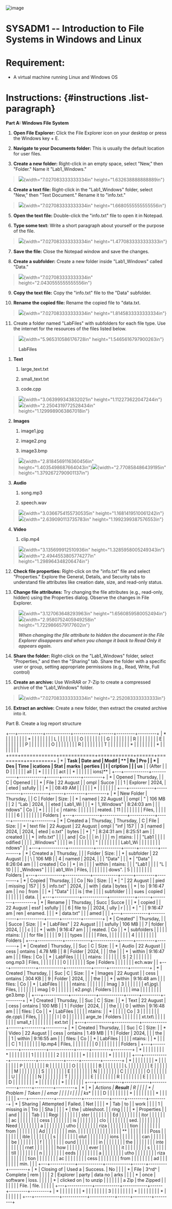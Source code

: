 ![image](https://github.com/user-attachments/assets/5a36e29e-0ad0-44e9-aa86-b3ec973d431f)


# SYSADM1 -- Introduction to File Systems in Windows and Linux

# Requirement: 

-   A virtual machine running Linux and Windows OS

# Instructions:  {#instructions .list-paragraph}

**Part A: Windows File System**

1.  **Open File Explorer:** Click the File Explorer icon on your desktop
    or press the Windows key + E.

2.  **Navigate to your Documents folder:** This is usually the default
    location for user files.

3.  **Create a new folder:** Right-click in an empty space, select
    \"New,\" then \"Folder.\" Name it \"Lab1_Windows.\"

> ![](vertopal_26819a957f944f51a34f5031f3b21343/media/image2.png){width="7.027083333333334in"
> height="1.632638888888889in"}

4.  **Create a text file:** Right-click in the \"Lab1_Windows\" folder,
    select \"New,\" then \"Text Document.\" Rename it to \"info.txt.\"

> ![](vertopal_26819a957f944f51a34f5031f3b21343/media/image3.png){width="7.027083333333334in"
> height="1.6680555555555556in"}

5.  **Open the text file:** Double-click the \"info.txt\" file to open
    it in Notepad.

6.  **Type some text:** Write a short paragraph about yourself or the
    purpose of the file.

> ![](vertopal_26819a957f944f51a34f5031f3b21343/media/image4.png){width="7.027083333333334in"
> height="1.4770833333333333in"}

7.  **Save the file:** Close the Notepad window and save the changes.

8.  **Create a subfolder:** Create a new folder inside \"Lab1_Windows\"
    called \"Data.\"

> ![](vertopal_26819a957f944f51a34f5031f3b21343/media/image5.png){width="7.027083333333334in"
> height="2.0430555555555556in"}

9.  **Copy the text file:** Copy the \"info.txt\" file to the \"Data\"
    subfolder.

10. **Rename the copied file:** Rename the copied file to \"data.txt.

> ![](vertopal_26819a957f944f51a34f5031f3b21343/media/image6.png){width="7.027083333333334in"
> height="1.8145833333333334in"}

11. Create a folder named \"LabFiles\" with subfolders for each file
    type. Use the internet for the resources of the files listed below.

> ![](vertopal_26819a957f944f51a34f5031f3b21343/media/image7.png){width="5.965310586176728in"
> height="1.5465616797900263in"}
>
> **LabFiles**

1.  **Text**

    1.  large_text.txt

    2.  small_text.txt

    3.  code.cpp

> ![](vertopal_26819a957f944f51a34f5031f3b21343/media/image8.png){width="3.063999343832021in"
> height="1.112273622047244in"}![](vertopal_26819a957f944f51a34f5031f3b21343/media/image9.png){width="2.2504319772528434in"
> height="1.1299989063867018in"}

2.  **Images**

    1.  image1.jpg

    2.  image2.png

    3.  image3.bmp

> ![](vertopal_26819a957f944f51a34f5031f3b21343/media/image10.png){width="2.8184569116360456in"
> height="1.4035498687664043in"}![](vertopal_26819a957f944f51a34f5031f3b21343/media/image11.png){width="2.770858486439195in"
> height="1.3792672790901137in"}

3.  **Audio**

    1.  song.mp3

    2.  speech.wav

> ![](vertopal_26819a957f944f51a34f5031f3b21343/media/image12.png){width="3.0366754155730535in"
> height="1.1681419510061242in"}![](vertopal_26819a957f944f51a34f5031f3b21343/media/image13.png){width="2.639090113735783in"
> height="1.1992399387576553in"}

4.  **Video**

    1.  clip.mp4

> ![](vertopal_26819a957f944f51a34f5031f3b21343/media/image14.png){width="3.135699912510936in"
> height="1.3285958005249343in"}![](vertopal_26819a957f944f51a34f5031f3b21343/media/image15.png){width="2.4944553805774277in"
> height="1.298964348206474in"}

12. **Check file properties:** Right-click on the \"info.txt\" file and
    select \"Properties.\" Explore the General, Details, and Security
    tabs to understand file attributes like creation date, size, and
    read-only status.

13. **Change file attributes:** Try changing the file attributes (e.g.,
    read-only, hidden) using the Properties dialog. Observe the changes
    in File Explorer.

> ![](vertopal_26819a957f944f51a34f5031f3b21343/media/image16.png){width="3.127063648293963in"
> height="1.6560859580052494in"}
> ![](vertopal_26819a957f944f51a34f5031f3b21343/media/image17.png){width="2.9580752405949258in"
> height="1.7229866579177602in"}
>
> ***When changing the file attribute to hidden the document in the File
> Explorer disappears and when you change it back to Read Only it
> appears again.***

14. **Share the folder:** Right-click on the \"Lab1_Windows\" folder,
    select \"Properties,\" and then the \"Sharing\" tab. Share the
    folder with a specific user or group, setting appropriate
    permissions (e.g., Read, Write, Full control)

15. **Create an archive:** Use WinRAR or 7-Zip to create a compressed
    archive of the \"Lab1_Windows\" folder.

> ![](vertopal_26819a957f944f51a34f5031f3b21343/media/image18.png){width="7.027083333333334in"
> height="2.252083333333333in"}

16. **Extract an archive:** Create a new folder, then extract the
    created archive into it.

Part B. Create a log report structure

+---+------------+------------+------------+------+---------+---------+
| * |            |            |            |      |         |         |
| * |            |            |            |      |         |         |
| L |            |            |            |      |         |         |
| O |            |            |            |      |         |         |
| G |            |            |            |      |         |         |
| R |            |            |            |      |         |         |
| E |            |            |            |      |         |         |
| P |            |            |            |      |         |         |
| O |            |            |            |      |         |         |
| R |            |            |            |      |         |         |
| T |            |            |            |      |         |         |
| * |            |            |            |      |         |         |
| * |            |            |            |      |         |         |
+===+============+============+============+======+=========+=========+
| * | **Task     | **Date and | **Modif    | **   | **Re    | **Pro   |
| * | Des        | Time**     | ications** | Stat | marks** | perties |
| I | cription** |            |            | us** |         | (After  |
| D |            |            |            |      |         | all     |
| * |            |            |            |      |         | act     |
| * |            |            |            |      |         | ions)** |
+---+------------+------------+------------+------+---------+---------+
| * | Opened     | Thursday,  |            | C    | Opened  |         |
| * | File       | ‎22 ‎August  |            | ompl | Succe   |         |
| 1 | Explorer   | ‎2024,      |            | eted | ssfully |         |
| * |            | 08:49 AM   |            |      |         |         |
| * |            |            |            |      |         |         |
+---+------------+------------+------------+------+---------+---------+
| * | New Folder | Thursday,  |            | C    | Folder  | Size:   |
| * | named      | ‎22 ‎August  |            | ompl | \"      | 106 MB  |
| 2 | "Lab       | ‎2024,      |            | eted | Lab1_Wi |         |
| * | 1_Windows" | ‏‎8:24:03 am |            |      | ndows\" | Co      |
| * |            |            |            |      | c       | ntains: |
|   |            |            |            |      | reated. | 11      |
|   |            |            |            |      |         | Files,  |
|   |            |            |            |      |         | 6       |
|   |            |            |            |      |         | Folders |
+---+------------+------------+------------+------+---------+---------+
| * | Created a  | Thursday,  | ‎Thursday,  | C    | File    | Size:   |
| * | text file  | ‎22 ‎August  | ‎22 ‎August  | ompl | \"inf   | 157     |
| 3 | named      | ‎2024,      | ‎2024,      | eted | o.txt\" | bytes   |
| * | \"         | ‏‎8:24:31 am | ‏‎8:25:51 am |      | created |         |
| * | info.txt\" |            |            |      | and     | Co      |
|   | in         |            |            |      | m       | ntains: |
|   | \"Lab1     |            |            |      | odified |         |
|   | _Windows\" |            |            |      | in      |         |
|   |            |            |            |      | \"      |         |
|   |            |            |            |      | Lab1_Wi |         |
|   |            |            |            |      | ndows\" |         |
+---+------------+------------+------------+------+---------+---------+
| * | Created a  | Thursday,  |            |      | Folder  | Size:   |
| * | subfolder  | ‎22 ‎August  |            |      | \       | 106 MB  |
| 4 | named      | ‎2024,      |            |      | "Data\" |         |
| * | \"Data\"   | ‏‎8:26:04 am |            |      | created | Co      |
| * | in         |            |            |      | within  | ntains: |
|   | \"Lab1     |            |            |      | \"L     | 10      |
|   | _Windows\" |            |            |      | ab1_Win | Files,  |
|   |            |            |            |      | dows\". | 5       |
|   |            |            |            |      |         | Folders |
+---+------------+------------+------------+------+---------+---------+
| * | Copied     | ‎Thursday,  |            | Co   | No      | Size:   |
| * | \"         | ‎22 ‎August  |            | pied | missing | 157     |
| 5 | info.txt\" | ‎2024,      |            | with | data    | bytes   |
| * | to         | ‏‎9:16:47 am |            | no   | from    |         |
| * | \"Data\"   |            |            | is   | the     |         |
|   | subfolder  |            |            | sues | copied  |         |
|   |            |            |            |      | data.   |         |
+---+------------+------------+------------+------+---------+---------+
| * | Rename     |            | ‎Thursday,  | Succ | Succe   |         |
| * | copied     |            | ‎22 ‎August  | essf | ssfully |         |
| 6 | file to    |            | ‎2024,      | ully | r       |         |
| * | \"         |            | ‏‎9:16:47 am | ren  | enamed. |         |
| * | data.txt\" |            |            | amed |         |         |
+---+------------+------------+------------+------+---------+---------+
| * | Created\"  | Thursday,  |            |      | Succe   | Size:   |
| * | LabFiles\" | ‎22 ‎August  |            |      | ssfully | 106 MB  |
| 7 | folder     | ‎2024,      |            |      | c       |         |
| * | with       | ‏‎9:16:47 am |            |      | reated. | Co      |
| * | subfolders |            |            |      |         | ntains: |
|   | for file   |            |            |      |         | 9       |
|   | types      |            |            |      |         | Files,  |
|   |            |            |            |      |         | 4       |
|   |            |            |            |      |         | Folders |
+---+------------+------------+------------+------+---------+---------+
| * | Created    | Thursday,  |            | Suc  | C       | Size:   |
| * | Audio      | ‎22 ‎August  |            | cess | ontains | 4.78 MB |
| 8 | Folder     | ‎2024,      |            |      | the     |         |
| * | within     | ‏‎9:16:47 am |            |      | files:  | Co      |
| * | LabFiles   |            |            |      |         | ntains: |
|   |            |            |            |      | S       | 2       |
|   |            |            |            |      | ong.mp3 | Files,  |
|   |            |            |            |      |         | 0       |
|   |            |            |            |      | Spe     | Folders |
|   |            |            |            |      | ech.wav |         |
+---+------------+------------+------------+------+---------+---------+
| * | Created    | ‎Thursday,  |            | Suc  | C       | Size:   |
| * | Images     | ‎22 ‎August  |            | cess | ontains | 304 KB  |
| 9 | Folder     | ‎2024,      |            |      | the     |         |
| * | within     | ‏‎9:16:48 am |            |      | files:  | Co      |
| * | LabFiles   |            |            |      |         | ntains: |
|   |            |            |            |      | Imag    | 3       |
|   |            |            |            |      | e1.jpg\ | Files,  |
|   |            |            |            |      | imag    | 0       |
|   |            |            |            |      | e2.png\ | Folders |
|   |            |            |            |      | ima     |         |
|   |            |            |            |      | ge3.bmp |         |
+---+------------+------------+------------+------+---------+---------+
| * | Created    | Thursday,  |            | Suc  | C       | Size:   |
| * | Text       | ‎22 ‎August  |            | cess | ontains | 100 MB  |
| 1 | Folder     | ‎2024,      |            |      | the     |         |
| 0 | within     | ‏‎9:16:48 am |            |      | files:  | Co      |
| * | LabFiles   |            |            |      |         | ntains: |
| * |            |            |            |      | Co      | 3       |
|   |            |            |            |      | de.cpp\ | Files,  |
|   |            |            |            |      | l       | 0       |
|   |            |            |            |      | arge_te | Folders |
|   |            |            |            |      | xt.txt\ |         |
|   |            |            |            |      | small_t |         |
|   |            |            |            |      | ext.txt |         |
+---+------------+------------+------------+------+---------+---------+
| * | Created    | ‎Thursday,  |            | Suc  | C       | Size:   |
| * | Video      | ‎22 ‎August  |            | cess | ontains | 1.49 MB |
| 1 | Folder     | ‎2024,      |            |      | the     |         |
| 1 | within     | ‏‎9:16:55 am |            |      | files:  | Co      |
| * | LabFiles   |            |            |      |         | ntains: |
| * |            |            |            |      | C       | 1       |
|   |            |            |            |      | lip.mp4 | Files,  |
|   |            |            |            |      |         | 0       |
|   |            |            |            |      |         | Folders |
+---+------------+------------+------------+------+---------+---------+
| * |            |            |            |      |         |         |
| * |            |            |            |      |         |         |
| 1 |            |            |            |      |         |         |
| 2 |            |            |            |      |         |         |
| * |            |            |            |      |         |         |
| * |            |            |            |      |         |         |
+---+------------+------------+------------+------+---------+---------+
| * |            |            |            |      |         |         |
| * |            |            |            |      |         |         |
| P |            |            |            |      |         |         |
| R |            |            |            |      |         |         |
| O |            |            |            |      |         |         |
| B |            |            |            |      |         |         |
| L |            |            |            |      |         |         |
| E |            |            |            |      |         |         |
| M |            |            |            |      |         |         |
| S |            |            |            |      |         |         |
| E |            |            |            |      |         |         |
| N |            |            |            |      |         |         |
| C |            |            |            |      |         |         |
| O |            |            |            |      |         |         |
| U |            |            |            |      |         |         |
| N |            |            |            |      |         |         |
| T |            |            |            |      |         |         |
| E |            |            |            |      |         |         |
| R |            |            |            |      |         |         |
| E |            |            |            |      |         |         |
| D |            |            |            |      |         |         |
| * |            |            |            |      |         |         |
| * |            |            |            |      |         |         |
+---+------------+------------+------------+------+---------+---------+
| * | *          | **Actions  | **Result** | **R  |         |         |
| * | *Problem** | Taken**    |            | emar |         |         |
| I |            |            |            | ks** |         |         |
| D |            |            |            |      |         |         |
| * |            |            |            |      |         |         |
| * |            |            |            |      |         |         |
+---+------------+------------+------------+------+---------+---------+
| * | Sharing    | Attempted  | Failed.    | Net  |         |         |
| * | Tab        | to         |            | work |         |         |
| 1 | missing in | Tro        |            | Sha  |         |         |
| * | the        | ubleshoot. |            | ring |         |         |
| * | Properties |            |            | and  |         |         |
|   | Tab        |            |            | Regi |         |         |
|   |            |            |            | ster |         |         |
|   |            |            |            | Ed   |         |         |
|   |            |            |            | itor |         |         |
|   |            |            |            | ac   |         |         |
|   |            |            |            | cess |         |         |
|   |            |            |            | is   |         |         |
|   |            |            |            | clo  |         |         |
|   |            |            |            | sed. |         |         |
|   |            |            |            | Need |         |         |
|   |            |            |            | a    |         |         |
|   |            |            |            | utho |         |         |
|   |            |            |            | riza |         |         |
|   |            |            |            | tion |         |         |
|   |            |            |            | from |         |         |
|   |            |            |            | Ad   |         |         |
|   |            |            |            | min. |         |         |
|   |            |            |            |      |         |         |
|   |            |            |            | \*\* |         |         |
|   |            |            |            | Poss |         |         |
|   |            |            |            | ible |         |         |
|   |            |            |            | s    |         |         |
|   |            |            |            | olut |         |         |
|   |            |            |            | ions |         |         |
|   |            |            |            | can  |         |         |
|   |            |            |            | be   |         |         |
|   |            |            |            | f    |         |         |
|   |            |            |            | ound |         |         |
|   |            |            |            | in   |         |         |
|   |            |            |            | the  |         |         |
|   |            |            |            | inte |         |         |
|   |            |            |            | rnet |         |         |
|   |            |            |            | how  |         |         |
|   |            |            |            | ever |         |         |
|   |            |            |            | it   |         |         |
|   |            |            |            | s    |         |         |
|   |            |            |            | till |         |         |
|   |            |            |            | n    |         |         |
|   |            |            |            | eeds |         |         |
|   |            |            |            | a    |         |         |
|   |            |            |            | utho |         |         |
|   |            |            |            | riza |         |         |
|   |            |            |            | tion |         |         |
|   |            |            |            | ac   |         |         |
|   |            |            |            | cess |         |         |
|   |            |            |            | from |         |         |
|   |            |            |            | ad   |         |         |
|   |            |            |            | min. |         |         |
+---+------------+------------+------------+------+---------+---------+
| * | Closing of | Used a     | Success.   | No   |         |         |
| * | File       | 3^rd^      | Complete   | rem  |         |         |
| 2 | Explorer   | party      | data no    | arks |         |         |
| * | once       | software   | loss.      |      |         |         |
| * | clicked on | to unzip   |            |      |         |         |
|   | a Zip      | the Zipped |            |      |         |         |
|   | File.      | file.      |            |      |         |         |
+---+------------+------------+------------+------+---------+---------+
| * |            |            |            |      |         |         |
| * |            |            |            |      |         |         |
| 3 |            |            |            |      |         |         |
| * |            |            |            |      |         |         |
| * |            |            |            |      |         |         |
+---+------------+------------+------------+------+---------+---------+
